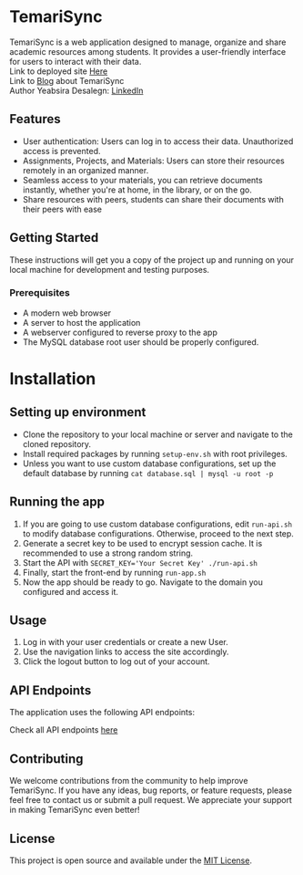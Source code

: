 # TemariSync
TemariSync is a web application designed to manage, organize and share academic resources among students. It provides a user-friendly interface for users to interact with their data. <br>
Link to deployed site [Here](https://yabsirad212.wixsite.com/temarisync-2)<br>
Link to [Blog](https://www.linkedin.com/pulse/introducing-temarisync-streamlining-academic-yeabsira-desalegn-xis6c/) about TemariSync <br>
Author Yeabsira Desalegn: [LinkedIn](https://www.linkedin.com/in/yeabsira-desalegn-8a706a297/)

## Features

- User authentication: Users can log in to access their data. Unauthorized access is prevented.
- Assignments, Projects, and Materials: Users can store their resources remotely in an organized manner.
- Seamless access to your materials, you can retrieve documents instantly, whether you're at home, in the library, or on the go.
- Share resources with peers, students can share their documents with their peers with ease

## Getting Started

These instructions will get you a copy of the project up and running on your local machine for development and testing purposes.

### Prerequisites

- A modern web browser
- A server to host the application
- A webserver configured to reverse proxy to the app
- The MySQL database root user should be properly configured.



# Installation

## Setting up environment
 - Clone the repository to your local machine or server and navigate to the cloned repository.
 - Install required packages by running `setup-env.sh` with root privileges.
 - Unless you want to use custom database configurations, set up the default database by running `cat database.sql | mysql -u root -p`

## Running the app

1. If you are going to use custom database configurations, edit `run-api.sh` to modify database configurations. Otherwise, proceed to the next step.
2. Generate a secret key to be used to encrypt session cache. It is recommended to use a strong random string.
3. Start the API with `SECRET_KEY='Your Secret Key' ./run-api.sh`
4. Finally, start the front-end by running `run-app.sh`
5. Now the app should be ready to go. Navigate to the domain you configured and access it.


## Usage

1. Log in with your user credentials or create a new User.
2. Use the navigation links to access the site accordingly.
3. Click the logout button to log out of your account.

## API Endpoints

The application uses the following API endpoints:

Check all API endpoints [here](API-DOCUMENTATION.md)

## Contributing

We welcome contributions from the community to help improve TemariSync. If you have any ideas, bug reports, or feature requests, please feel free to contact us or submit a pull request. We appreciate your support in making TemariSync even better!

## License

This project is open source and available under the [MIT License](https://opensource.org/licenses/MIT).